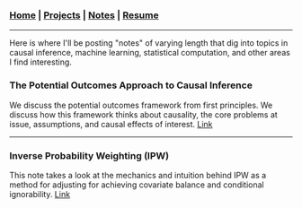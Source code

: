 ### [Home](README.md) | [Projects](Projects.md) | [Notes](Notes.md) | [Resume](docs/Adam_R_Rohde_Resume.pdf)


---

Here is where I'll be posting "notes" of varying length that dig into topics in causal inference, machine learning, statistical computation, and other areas I find interesting.


### The Potential Outcomes Approach to Causal Inference
We discuss the potential outcomes framework from first principles. We discuss how this framework thinks about causality, the core problems at issue, assumptions, and causal effects of interest.  [Link](https://adam-rohde.github.io/Notes/IPW--2021-10-13-.html) 

--- 

### Inverse Probability Weighting (IPW)
This note takes a look at the mechanics and intuition behind IPW as a method for adjusting for achieving covariate balance and conditional ignorability. [Link](https://adam-rohde.github.io/Notes/IPW--2021-10-13-.html) 
